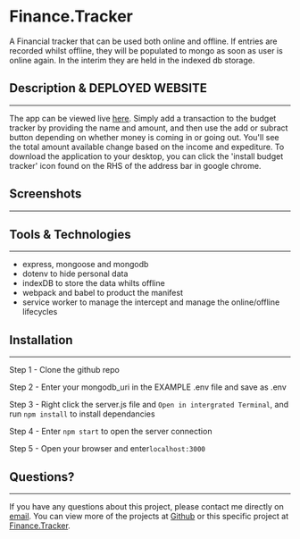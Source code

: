 # Finance.Tracker
A Financial tracker that can be used both online and offline. If entries are recorded whilst offline, they will be populated to mongo as soon as user is online again. In the interim they are held in the indexed db storage.

## Description & DEPLOYED WEBSITE
---
The app can be viewed live [here](https://gentle-river-25155/).
Simply add a transaction to the budget tracker by providing the name and amount, and then use the add or subract button depending on whether money is coming in or going out. You'll see the total amount available change based on the income and expediture. To download the application to your desktop, you can click the 'install budget tracker' icon found on the RHS of the address bar in google chrome.

## Screenshots
---

## Tools & Technologies
---
  - express, mongoose and mongodb
  - dotenv to hide personal data
  - indexDB to store the data whilts offline 
  - webpack and babel to product the manifest 
  - service worker to manage the intercept and manage the online/offline lifecycles

## Installation 
---
Step 1 - Clone the github repo

Step 2 - Enter your mongodb_uri in the EXAMPLE .env file and save as .env

Step 3 - Right click the server.js file and `Open in intergrated Terminal`, and run `npm install` to install dependancies

Step 4 - Enter `npm start` to open the server connection

Step 5 - Open your browser and enter`localhost:3000`

## Questions?
---
If you have any questions about this project, please contact me directly on [email](mailto:codyktestakis@gmail.com). You can view more of the projects at [Github](https://github.com/Cktestakis) or this specific project at [Finance.Tracker](https://github.com/Cktestakis/Finance.Tracker/).
